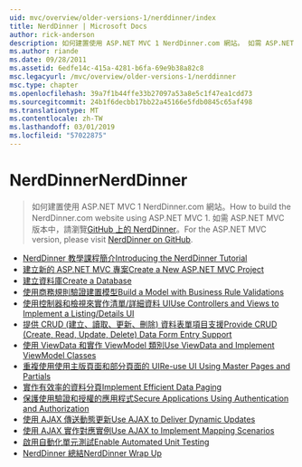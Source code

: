 ```yaml
---
uid: mvc/overview/older-versions-1/nerddinner/index
title: NerdDinner | Microsoft Docs
author: rick-anderson
description: 如何建置使用 ASP.NET MVC 1 NerdDinner.com 網站。 如需 ASP.NET MVC 3 版本中，瀏覽 GitHub 上的 nerddinner。
ms.author: riande
ms.date: 09/28/2011
ms.assetid: 6edfe14c-415a-4281-b6fa-69e9b38a82c8
msc.legacyurl: /mvc/overview/older-versions-1/nerddinner
msc.type: chapter
ms.openlocfilehash: 39a7f1b44ffe33b27097a53a8e5c1f47ea1cdd73
ms.sourcegitcommit: 24b1f6decbb17bb22a45166e5fdb0845c65af498
ms.translationtype: MT
ms.contentlocale: zh-TW
ms.lasthandoff: 03/01/2019
ms.locfileid: "57022875"
---
```

<a name="nerddinner"></a><span data-ttu-id="2571d-104">NerdDinner</span><span class="sxs-lookup"><span data-stu-id="2571d-104">NerdDinner</span></span>
====================
> <span data-ttu-id="2571d-105">如何建置使用 ASP.NET MVC 1 NerdDinner.com 網站。</span><span class="sxs-lookup"><span data-stu-id="2571d-105">How to build the NerdDinner.com website using ASP.NET MVC 1.</span></span> <span data-ttu-id="2571d-106">如需 ASP.NET MVC 版本中，請瀏覽[GitHub 上的 NerdDinner](https://github.com/AspNetMVPSamples/NerdDinner)。</span><span class="sxs-lookup"><span data-stu-id="2571d-106">For the ASP.NET MVC version, please visit [NerdDinner on GitHub](https://github.com/AspNetMVPSamples/NerdDinner).</span></span>


- [<span data-ttu-id="2571d-107">NerdDinner 教學課程簡介</span><span class="sxs-lookup"><span data-stu-id="2571d-107">Introducing the NerdDinner Tutorial</span></span>](introducing-the-nerddinner-tutorial.md)
- [<span data-ttu-id="2571d-108">建立新的 ASP.NET MVC 專案</span><span class="sxs-lookup"><span data-stu-id="2571d-108">Create a New ASP.NET MVC Project</span></span>](create-a-new-aspnet-mvc-project.md)
- [<span data-ttu-id="2571d-109">建立資料庫</span><span class="sxs-lookup"><span data-stu-id="2571d-109">Create a Database</span></span>](create-a-database.md)
- [<span data-ttu-id="2571d-110">使用商務規則驗證建置模型</span><span class="sxs-lookup"><span data-stu-id="2571d-110">Build a Model with Business Rule Validations</span></span>](build-a-model-with-business-rule-validations.md)
- [<span data-ttu-id="2571d-111">使用控制器和檢視來實作清單/詳細資料 UI</span><span class="sxs-lookup"><span data-stu-id="2571d-111">Use Controllers and Views to Implement a Listing/Details UI</span></span>](use-controllers-and-views-to-implement-a-listingdetails-ui.md)
- [<span data-ttu-id="2571d-112">提供 CRUD (建立、讀取、更新、刪除) 資料表單項目支援</span><span class="sxs-lookup"><span data-stu-id="2571d-112">Provide CRUD (Create, Read, Update, Delete) Data Form Entry Support</span></span>](provide-crud-create-read-update-delete-data-form-entry-support.md)
- [<span data-ttu-id="2571d-113">使用 ViewData 和實作 ViewModel 類別</span><span class="sxs-lookup"><span data-stu-id="2571d-113">Use ViewData and Implement ViewModel Classes</span></span>](use-viewdata-and-implement-viewmodel-classes.md)
- [<span data-ttu-id="2571d-114">重複使用使用主版頁面和部分頁面的 UI</span><span class="sxs-lookup"><span data-stu-id="2571d-114">Re-use UI Using Master Pages and Partials</span></span>](re-use-ui-using-master-pages-and-partials.md)
- [<span data-ttu-id="2571d-115">實作有效率的資料分頁</span><span class="sxs-lookup"><span data-stu-id="2571d-115">Implement Efficient Data Paging</span></span>](implement-efficient-data-paging.md)
- [<span data-ttu-id="2571d-116">保護使用驗證和授權的應用程式</span><span class="sxs-lookup"><span data-stu-id="2571d-116">Secure Applications Using Authentication and Authorization</span></span>](secure-applications-using-authentication-and-authorization.md)
- [<span data-ttu-id="2571d-117">使用 AJAX 傳送動態更新</span><span class="sxs-lookup"><span data-stu-id="2571d-117">Use AJAX to Deliver Dynamic Updates</span></span>](use-ajax-to-deliver-dynamic-updates.md)
- [<span data-ttu-id="2571d-118">使用 AJAX 實作對應實例</span><span class="sxs-lookup"><span data-stu-id="2571d-118">Use AJAX to Implement Mapping Scenarios</span></span>](use-ajax-to-implement-mapping-scenarios.md)
- [<span data-ttu-id="2571d-119">啟用自動化單元測試</span><span class="sxs-lookup"><span data-stu-id="2571d-119">Enable Automated Unit Testing</span></span>](enable-automated-unit-testing.md)
- [<span data-ttu-id="2571d-120">NerdDinner 總結</span><span class="sxs-lookup"><span data-stu-id="2571d-120">NerdDinner Wrap Up</span></span>](nerddinner-wrap-up.md)
